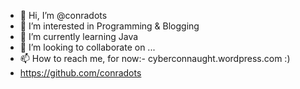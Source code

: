 - 👋 Hi, I’m @conradots
- 👀 I’m interested in Programming & Blogging
- 🌱 I’m currently learning Java
- 💞️ I’m looking to collaborate on ...
- 📫 How to reach me, for now:- cyberconnaught.wordpress.com :)
- https://github.com/conradots

<!---
conradots/conradots is a ✨ special ✨ repository because its `README.md` (this file) appears on your GitHub profile.
You can click the Preview link to take a look at your changes.
--->
